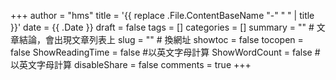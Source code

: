 +++
author = "hms"
title = '{{ replace .File.ContentBaseName "-" " " | title }}'
date = {{ .Date }}
draft = false
tags = []
categories = []
summary = ""  # 文章結論，會出現文章列表上
slug = ""      # 換網址
showtoc = false
tocopen = false
ShowReadingTime = false #以英文字母計算
ShowWordCount = false #以英文字母計算
disableShare = false
comments = true
+++

